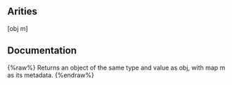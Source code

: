 ## Arities
[obj m]

## Documentation
{%raw%}
Returns an object of the same type and value as obj, with
    map m as its metadata.
{%endraw%}
